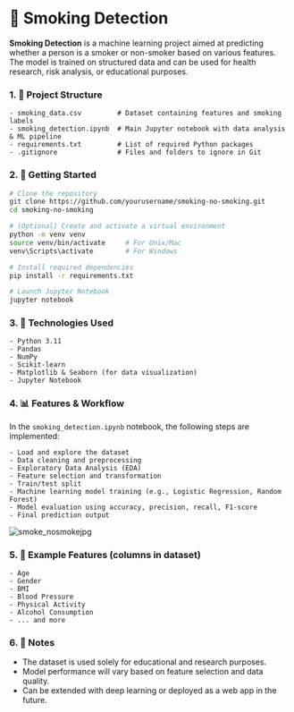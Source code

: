 # 🚬 Smoking Detection

**Smoking Detection** is a machine learning project aimed at predicting whether a person is a smoker or non-smoker based on various features. The model is trained on structured data and can be used for health research, risk analysis, or educational purposes.

### 1. 📁 Project Structure
```
- smoking_data.csv         # Dataset containing features and smoking labels
- smoking_detection.ipynb  # Main Jupyter notebook with data analysis & ML pipeline
- requirements.txt         # List of required Python packages
- .gitignore               # Files and folders to ignore in Git
```

### 2. 🚀 Getting Started
```bash
# Clone the repository
git clone https://github.com/yourusername/smoking-no-smoking.git
cd smoking-no-smoking

# (Optional) Create and activate a virtual environment
python -m venv venv
source venv/bin/activate     # For Unix/Mac
venv\Scripts\activate        # For Windows

# Install required dependencies
pip install -r requirements.txt

# Launch Jupyter Notebook
jupyter notebook
```

### 3. 🧠 Technologies Used
```
- Python 3.11
- Pandas
- NumPy
- Scikit-learn
- Matplotlib & Seaborn (for data visualization)
- Jupyter Notebook
```

### 4. 📊 Features & Workflow
In the `smoking_detection.ipynb` notebook, the following steps are implemented:
```
- Load and explore the dataset
- Data cleaning and preprocessing
- Exploratory Data Analysis (EDA)
- Feature selection and transformation
- Train/test split
- Machine learning model training (e.g., Logistic Regression, Random Forest)
- Model evaluation using accuracy, precision, recall, F1-score
- Final prediction output
```

![smoke_nosmokejpg](https://github.com/user-attachments/assets/a6cea61c-fcc1-4db7-8cf5-07a845ce06d2)


### 5. 🧪 Example Features (columns in dataset)
```
- Age
- Gender
- BMI
- Blood Pressure
- Physical Activity
- Alcohol Consumption
- ... and more
```

### 6. 📌 Notes
- The dataset is used solely for educational and research purposes.
- Model performance will vary based on feature selection and data quality.
- Can be extended with deep learning or deployed as a web app in the future.
